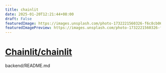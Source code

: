 ```yaml
---
title: chainlit
date: 2025-01-20T12:21:44+08:00
draft: False
featuredImage: https://images.unsplash.com/photo-1732221560326-f6c8cb063e8b?ixid=M3w0NjAwMjJ8MHwxfHJhbmRvbXx8fHx8fHx8fDE3MzczNDY3NjJ8&ixlib=rb-4.0.3
featuredImagePreview: https://images.unsplash.com/photo-1732221560326-f6c8cb063e8b?ixid=M3w0NjAwMjJ8MHwxfHJhbmRvbXx8fHx8fHx8fDE3MzczNDY3NjJ8&ixlib=rb-4.0.3
---
```


# [Chainlit/chainlit](https://github.com/Chainlit/chainlit)

backend/README.md